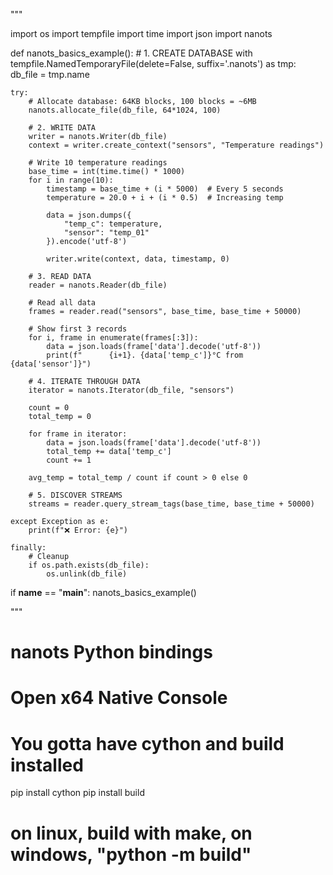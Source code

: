 """

import os
import tempfile
import time
import json
import nanots


def nanots_basics_example():
    # 1. CREATE DATABASE
    with tempfile.NamedTemporaryFile(delete=False, suffix='.nanots') as tmp:
        db_file = tmp.name
    
    try:
        # Allocate database: 64KB blocks, 100 blocks = ~6MB
        nanots.allocate_file(db_file, 64*1024, 100)
        
        # 2. WRITE DATA
        writer = nanots.Writer(db_file)
        context = writer.create_context("sensors", "Temperature readings")
        
        # Write 10 temperature readings
        base_time = int(time.time() * 1000)
        for i in range(10):
            timestamp = base_time + (i * 5000)  # Every 5 seconds
            temperature = 20.0 + i + (i * 0.5)  # Increasing temp
            
            data = json.dumps({
                "temp_c": temperature,
                "sensor": "temp_01"
            }).encode('utf-8')
            
            writer.write(context, data, timestamp, 0)
        
        # 3. READ DATA
        reader = nanots.Reader(db_file)
        
        # Read all data
        frames = reader.read("sensors", base_time, base_time + 50000)
        
        # Show first 3 records
        for i, frame in enumerate(frames[:3]):
            data = json.loads(frame['data'].decode('utf-8'))
            print(f"      {i+1}. {data['temp_c']}°C from {data['sensor']}")
        
        # 4. ITERATE THROUGH DATA
        iterator = nanots.Iterator(db_file, "sensors")
        
        count = 0
        total_temp = 0
        
        for frame in iterator:
            data = json.loads(frame['data'].decode('utf-8'))
            total_temp += data['temp_c']
            count += 1
        
        avg_temp = total_temp / count if count > 0 else 0
        
        # 5. DISCOVER STREAMS
        streams = reader.query_stream_tags(base_time, base_time + 50000)
        
    except Exception as e:
        print(f"❌ Error: {e}")
        
    finally:
        # Cleanup
        if os.path.exists(db_file):
            os.unlink(db_file)


if __name__ == "__main__":
    nanots_basics_example()

"""


# nanots Python bindings

# Open x64 Native Console

# You gotta have cython and build installed

pip install cython
pip install build

# on linux, build with make, on windows, "python -m build"